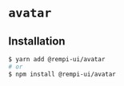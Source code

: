 # `avatar`

## Installation

```sh
$ yarn add @rempi-ui/avatar
# or
$ npm install @rempi-ui/avatar
```
